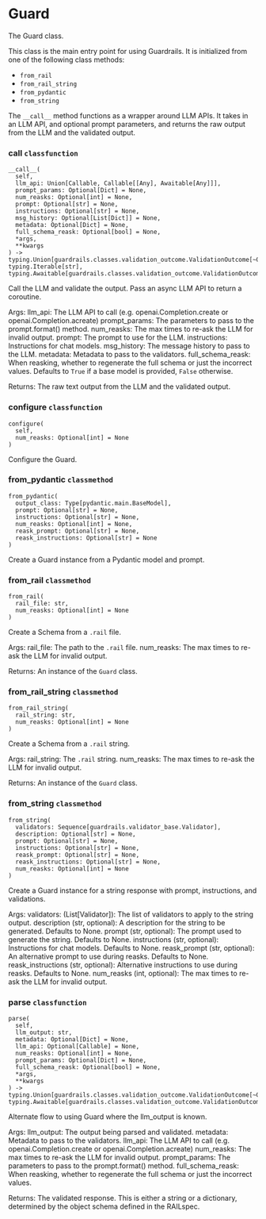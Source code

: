 # Guard

The Guard class.

This class is the main entry point for using Guardrails. It is
initialized from one of the following class methods:

- `from_rail`
- `from_rail_string`
- `from_pydantic`
- `from_string`

The `__call__`
method functions as a wrapper around LLM APIs. It takes in an LLM
API, and optional prompt parameters, and returns the raw output from
the LLM and the validated output.

### __call__ `classfunction`

```
__call__(
  self,
  llm_api: Union[Callable, Callable[[Any], Awaitable[Any]]],
  prompt_params: Optional[Dict] = None,
  num_reasks: Optional[int] = None,
  prompt: Optional[str] = None,
  instructions: Optional[str] = None,
  msg_history: Optional[List[Dict]] = None,
  metadata: Optional[Dict] = None,
  full_schema_reask: Optional[bool] = None,
  *args,
  **kwargs
) -> typing.Union[guardrails.classes.validation_outcome.ValidationOutcome[~OT], typing.Iterable[str], typing.Awaitable[guardrails.classes.validation_outcome.ValidationOutcome[~OT]]]
```

Call the LLM and validate the output. Pass an async LLM API to
return a coroutine.

Args:
    llm_api: The LLM API to call
             (e.g. openai.Completion.create or openai.Completion.acreate)
    prompt_params: The parameters to pass to the prompt.format() method.
    num_reasks: The max times to re-ask the LLM for invalid output.
    prompt: The prompt to use for the LLM.
    instructions: Instructions for chat models.
    msg_history: The message history to pass to the LLM.
    metadata: Metadata to pass to the validators.
    full_schema_reask: When reasking, whether to regenerate the full schema
                       or just the incorrect values.
                       Defaults to `True` if a base model is provided,
                       `False` otherwise.

Returns:
    The raw text output from the LLM and the validated output.

### configure `classfunction`

```
configure(
  self,
  num_reasks: Optional[int] = None
)
```

Configure the Guard.

### from_pydantic `classmethod`

```
from_pydantic(
  output_class: Type[pydantic.main.BaseModel],
  prompt: Optional[str] = None,
  instructions: Optional[str] = None,
  num_reasks: Optional[int] = None,
  reask_prompt: Optional[str] = None,
  reask_instructions: Optional[str] = None
)
```

Create a Guard instance from a Pydantic model and prompt.

### from_rail `classmethod`

```
from_rail(
  rail_file: str,
  num_reasks: Optional[int] = None
)
```

Create a Schema from a `.rail` file.

Args:
    rail_file: The path to the `.rail` file.
    num_reasks: The max times to re-ask the LLM for invalid output.

Returns:
    An instance of the `Guard` class.

### from_rail_string `classmethod`

```
from_rail_string(
  rail_string: str,
  num_reasks: Optional[int] = None
)
```

Create a Schema from a `.rail` string.

Args:
    rail_string: The `.rail` string.
    num_reasks: The max times to re-ask the LLM for invalid output.

Returns:
    An instance of the `Guard` class.

### from_string `classmethod`

```
from_string(
  validators: Sequence[guardrails.validator_base.Validator],
  description: Optional[str] = None,
  prompt: Optional[str] = None,
  instructions: Optional[str] = None,
  reask_prompt: Optional[str] = None,
  reask_instructions: Optional[str] = None,
  num_reasks: Optional[int] = None
)
```

Create a Guard instance for a string response with prompt,
instructions, and validations.

Args:
    validators: (List[Validator]): The list of validators to apply to the string output.
    description (str, optional): A description for the string to be generated. Defaults to None.
    prompt (str, optional): The prompt used to generate the string. Defaults to None.
    instructions (str, optional): Instructions for chat models. Defaults to None.
    reask_prompt (str, optional): An alternative prompt to use during reasks. Defaults to None.
    reask_instructions (str, optional): Alternative instructions to use during reasks. Defaults to None.
    num_reasks (int, optional): The max times to re-ask the LLM for invalid output.

### parse `classfunction`

```
parse(
  self,
  llm_output: str,
  metadata: Optional[Dict] = None,
  llm_api: Optional[Callable] = None,
  num_reasks: Optional[int] = None,
  prompt_params: Optional[Dict] = None,
  full_schema_reask: Optional[bool] = None,
  *args,
  **kwargs
) -> typing.Union[guardrails.classes.validation_outcome.ValidationOutcome[~OT], typing.Awaitable[guardrails.classes.validation_outcome.ValidationOutcome[~OT]]]
```

Alternate flow to using Guard where the llm_output is known.

Args:
    llm_output: The output being parsed and validated.
    metadata: Metadata to pass to the validators.
    llm_api: The LLM API to call
             (e.g. openai.Completion.create or openai.Completion.acreate)
    num_reasks: The max times to re-ask the LLM for invalid output.
    prompt_params: The parameters to pass to the prompt.format() method.
    full_schema_reask: When reasking, whether to regenerate the full schema
                       or just the incorrect values.

Returns:
    The validated response. This is either a string or a dictionary,
        determined by the object schema defined in the RAILspec.

